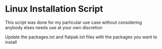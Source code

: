 # Linux Installation Script

This script was done for my particular use case without considering anybody elses needs use at your own discretion

Update the packages.txt and flatpak.txt files with the packages you want to install

